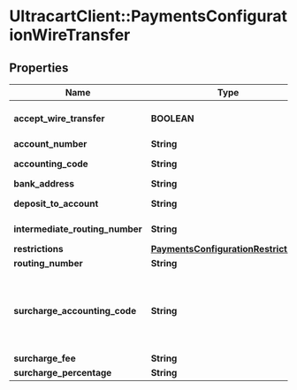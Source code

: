 # UltracartClient::PaymentsConfigurationWireTransfer

## Properties
Name | Type | Description | Notes
------------ | ------------- | ------------- | -------------
**accept_wire_transfer** | **BOOLEAN** | Master flag indicating this merchant accepts wire transfers | [optional] 
**account_number** | **String** | account_number | [optional] 
**accounting_code** | **String** | Optional Quickbooks accounting code | [optional] 
**bank_address** | **String** | Bank address | [optional] 
**deposit_to_account** | **String** | Optional Quickbooks deposit to account | [optional] 
**intermediate_routing_number** | **String** | Intermediate routing number | [optional] 
**restrictions** | [**PaymentsConfigurationRestrictions**](PaymentsConfigurationRestrictions.md) |  | [optional] 
**routing_number** | **String** | Routing number | [optional] 
**surcharge_accounting_code** | **String** | If a surcharge is present and this merchant is integrated with Quickbooks, this is the accounting code for the surcharge amount | [optional] 
**surcharge_fee** | **String** | surcharge_fee | [optional] 
**surcharge_percentage** | **String** | surcharge_percentage | [optional] 


